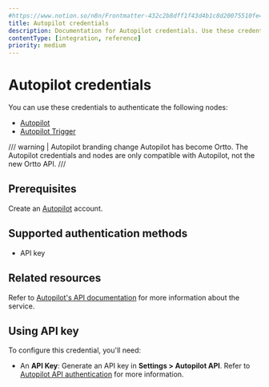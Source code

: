 ```yaml
---
#https://www.notion.so/n8n/Frontmatter-432c2b8dff1f43d4b1c8d20075510fe4
title: Autopilot credentials
description: Documentation for Autopilot credentials. Use these credentials to authenticate Autopilot in n8n, a workflow automation platform.
contentType: [integration, reference]
priority: medium
---
```


# Autopilot credentials

You can use these credentials to authenticate the following nodes:

- [Autopilot](/integrations/builtin/app-nodes/n8n-nodes-base.autopilot.md)
- [Autopilot Trigger](/integrations/builtin/trigger-nodes/n8n-nodes-base.autopilottrigger.md)

/// warning | Autopilot branding change
Autopilot has become Ortto. The Autopilot credentials and nodes are only compatible with Autopilot, not the new Ortto API.
///

## Prerequisites

Create an [Autopilot](https://app.autopilothq.com) account.

## Supported authentication methods

- API key

## Related resources

Refer to [Autopilot's API documentation](https://autopilot.docs.apiary.io/#) for more information about the service.

## Using API key

To configure this credential, you'll need:

- An **API Key**: Generate an API key in **Settings > Autopilot API**. Refer to [Autopilot API authentication](https://autopilot.docs.apiary.io/#reference/authentication) for more information.

